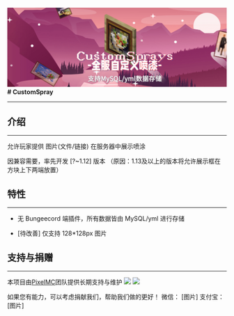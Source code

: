 ![CustomSprays](banner.png)
 **# CustomSpray** 
___

## 介绍
___
允许玩家提供 图片(文件/链接) 在服务器中展示喷涂

因兼容需要，率先开发 [?~1.12] 版本 （原因：1.13及以上的版本将允许展示框在方块上下两端放置）

## 特性
___
- 无 Bungeecord 端插件，所有数据皆由 MySQL/yml 进行存储

- [待改善] 仅支持 128*128px 图片

## 支持与捐赠
___
本项目由[PixelMC](http://pixelmc.cn/)团队提供长期支持与维护
<img src=“https://gitee.com/pixelmc/CustomSprays/raw/master/fav.png” width=200px>
<img src=“https://gitee.com/pixelmc/CustomSprays/raw/master/banner_logo.png” width=400px>

如果您有能力，可以考虑捐献我们，帮助我们做的更好！
微信：
[图片]
支付宝：
[图片]